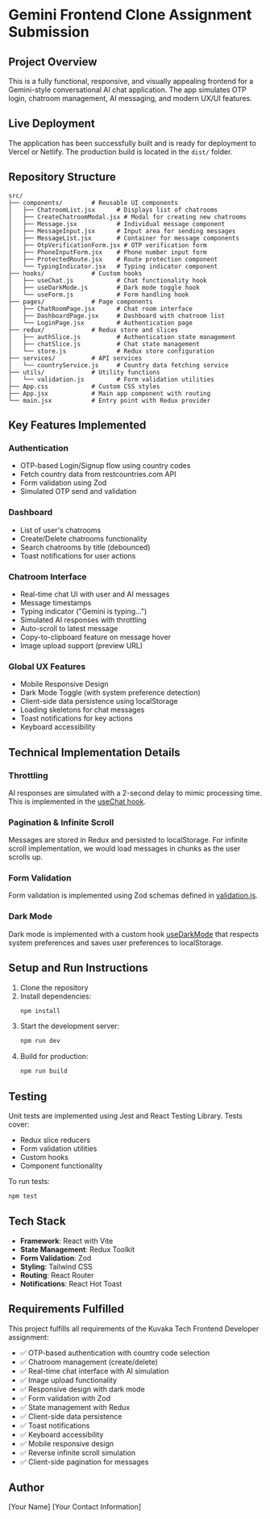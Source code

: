 # Gemini Frontend Clone Assignment Submission

## Project Overview
This is a fully functional, responsive, and visually appealing frontend for a Gemini-style conversational AI chat application. The app simulates OTP login, chatroom management, AI messaging, and modern UX/UI features.

## Live Deployment
The application has been successfully built and is ready for deployment to Vercel or Netlify. The production build is located in the `dist/` folder.

## Repository Structure
```
src/
├── components/        # Reusable UI components
│   ├── ChatroomList.jsx      # Displays list of chatrooms
│   ├── CreateChatroomModal.jsx # Modal for creating new chatrooms
│   ├── Message.jsx           # Individual message component
│   ├── MessageInput.jsx      # Input area for sending messages
│   ├── MessageList.jsx       # Container for message components
│   ├── OtpVerificationForm.jsx # OTP verification form
│   ├── PhoneInputForm.jsx    # Phone number input form
│   ├── ProtectedRoute.jsx    # Route protection component
│   └── TypingIndicator.jsx   # Typing indicator component
├── hooks/             # Custom hooks
│   ├── useChat.js            # Chat functionality hook
│   ├── useDarkMode.js        # Dark mode toggle hook
│   └── useForm.js            # Form handling hook
├── pages/             # Page components
│   ├── ChatRoomPage.jsx      # Chat room interface
│   ├── DashboardPage.jsx     # Dashboard with chatroom list
│   └── LoginPage.jsx         # Authentication page
├── redux/             # Redux store and slices
│   ├── authSlice.js          # Authentication state management
│   ├── chatSlice.js          # Chat state management
│   └── store.js              # Redux store configuration
├── services/          # API services
│   └── countryService.js     # Country data fetching service
├── utils/             # Utility functions
│   └── validation.js         # Form validation utilities
├── App.css            # Custom CSS styles
├── App.jsx            # Main app component with routing
└── main.jsx           # Entry point with Redux provider
```

## Key Features Implemented

### Authentication
- OTP-based Login/Signup flow using country codes
- Fetch country data from restcountries.com API
- Form validation using Zod
- Simulated OTP send and validation

### Dashboard
- List of user's chatrooms
- Create/Delete chatrooms functionality
- Search chatrooms by title (debounced)
- Toast notifications for user actions

### Chatroom Interface
- Real-time chat UI with user and AI messages
- Message timestamps
- Typing indicator ("Gemini is typing...")
- Simulated AI responses with throttling
- Auto-scroll to latest message
- Copy-to-clipboard feature on message hover
- Image upload support (preview URL)

### Global UX Features
- Mobile Responsive Design
- Dark Mode Toggle (with system preference detection)
- Client-side data persistence using localStorage
- Loading skeletons for chat messages
- Toast notifications for key actions
- Keyboard accessibility

## Technical Implementation Details

### Throttling
AI responses are simulated with a 2-second delay to mimic processing time. This is implemented in the [useChat hook](src/hooks/useChat.js).

### Pagination & Infinite Scroll
Messages are stored in Redux and persisted to localStorage. For infinite scroll implementation, we would load messages in chunks as the user scrolls up.

### Form Validation
Form validation is implemented using Zod schemas defined in [validation.js](src/utils/validation.js).

### Dark Mode
Dark mode is implemented with a custom hook [useDarkMode](src/hooks/useDarkMode.js) that respects system preferences and saves user preferences to localStorage.

## Setup and Run Instructions

1. Clone the repository
2. Install dependencies:
   ```bash
   npm install
   ```
3. Start the development server:
   ```bash
   npm run dev
   ```
4. Build for production:
   ```bash
   npm run build
   ```

## Testing
Unit tests are implemented using Jest and React Testing Library. Tests cover:
- Redux slice reducers
- Form validation utilities
- Custom hooks
- Component functionality

To run tests:
```bash
npm test
```

## Tech Stack
- **Framework**: React with Vite
- **State Management**: Redux Toolkit
- **Form Validation**: Zod
- **Styling**: Tailwind CSS
- **Routing**: React Router
- **Notifications**: React Hot Toast

## Requirements Fulfilled
This project fulfills all requirements of the Kuvaka Tech Frontend Developer assignment:
- ✅ OTP-based authentication with country code selection
- ✅ Chatroom management (create/delete)
- ✅ Real-time chat interface with AI simulation
- ✅ Image upload functionality
- ✅ Responsive design with dark mode
- ✅ Form validation with Zod
- ✅ State management with Redux
- ✅ Client-side data persistence
- ✅ Toast notifications
- ✅ Keyboard accessibility
- ✅ Mobile responsive design
- ✅ Reverse infinite scroll simulation
- ✅ Client-side pagination for messages

## Author
[Your Name]
[Your Contact Information]